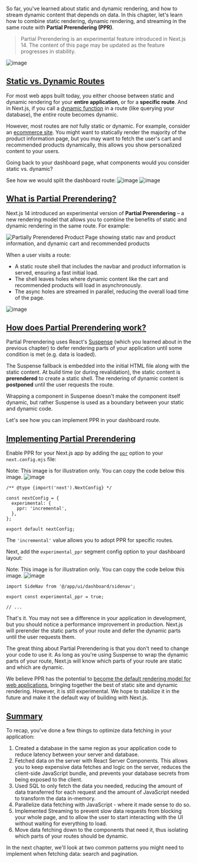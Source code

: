 So far, you've learned about static and dynamic rendering, and how to stream dynamic content that depends on data. In this chapter, let's learn how to combine static rendering, dynamic rendering, and streaming in the same route with **Partial Prerendering (PPR)**.

> Partial Prerendering is an experimental feature introduced in Next.js 14. The content of this page may be updated as the feature progresses in stability.

![image](https://github.com/user-attachments/assets/3066513f-2f84-48d2-894e-d66c55cc2353)


## [Static vs. Dynamic Routes](https://nextjs.org/learn/dashboard-app/partial-prerendering#static-vs-dynamic-routes)

For most web apps built today, you either choose between static and dynamic rendering for your **entire application**, or for a **specific route**. And in Next.js, if you call a [dynamic function](https://nextjs.org/docs/app/building-your-application/routing/route-handlers#dynamic-functions) in a route (like querying your database), the _entire_ route becomes dynamic.

However, most routes are _not_ fully static or dynamic. For example, consider an [ecommerce site](https://partialprerendering.com/). You might want to statically render the majority of the product information page, but you may want to fetch the user's cart and recommended products dynamically, this allows you show personalized content to your users.

Going back to your dashboard page, what components would you consider static vs. dynamic?

See how we would split the dashboard route:
![image](https://github.com/user-attachments/assets/f16e75fe-e65e-495c-898c-db99d83572b1)
![image](https://github.com/user-attachments/assets/c3f93db3-25ea-46b1-865d-d9f2942d611f)

## [What is Partial Prerendering?](https://nextjs.org/learn/dashboard-app/partial-prerendering#what-is-partial-prerendering)

Next.js 14 introduced an experimental version of **Partial Prerendering** – a new rendering model that allows you to combine the benefits of static and dynamic rendering in the same route. For example:

![Partially Prerendered Product Page showing static nav and product information, and dynamic cart and recommended products](https://nextjs.org/_next/image?url=%2Flearn%2Fdark%2Fthinking-in-ppr.png&w=3840&q=75&dpl=dpl_BpKziPZ8D8KdgtcNYEQc9tyDG4N7)

When a user visits a route:

-   A static route shell that includes the navbar and product information is served, ensuring a fast initial load.
-   The shell leaves holes where dynamic content like the cart and recommended products will load in asynchronously.
-   The async holes are streamed in parallel, reducing the overall load time of the page.

![image](https://github.com/user-attachments/assets/72d2fc00-a844-4b9c-8e77-522352ff3d58)


## [How does Partial Prerendering work?](https://nextjs.org/learn/dashboard-app/partial-prerendering#how-does-partial-prerendering-work)

Partial Prerendering uses React's [Suspense](https://react.dev/reference/react/Suspense) (which you learned about in the previous chapter) to defer rendering parts of your application until some condition is met (e.g. data is loaded).

The Suspense fallback is embedded into the initial HTML file along with the static content. At build time (or during revalidation), the static content is **prerendered** to create a static shell. The rendering of dynamic content is **postponed** until the user requests the route.

Wrapping a component in Suspense doesn't make the component itself dynamic, but rather Suspense is used as a boundary between your static and dynamic code.

Let's see how you can implement PPR in your dashboard route.

## [Implementing Partial Prerendering](https://nextjs.org/learn/dashboard-app/partial-prerendering#implementing-partial-prerendering)

Enable PPR for your Next.js app by adding the [`ppr`](https://rc.nextjs.org/docs/app/api-reference/next-config-js/ppr) option to your `next.config.mjs` file:

Note: This image is for illustration only. You can copy the code below this image.
![image](https://github.com/user-attachments/assets/88210c11-4a1f-4e2a-8c33-4e4d745b5884)

```
/** @type {import('next').NextConfig} */
 
const nextConfig = {
  experimental: {
    ppr: 'incremental',
  },
};
 
export default nextConfig;
```

The `'incremental'` value allows you to adopt PPR for specific routes.

Next, add the `experimental_ppr` segment config option to your dashboard layout:

Note: This image is for illustration only. You can copy the code below this image.
![image](https://github.com/user-attachments/assets/1a6762b7-aca8-42e1-a085-8d45ccabcfae)

```
import SideNav from '@/app/ui/dashboard/sidenav';
 
export const experimental_ppr = true;
 
// ...
```

That's it. You may not see a difference in your application in development, but you should notice a performance improvement in production. Next.js will prerender the static parts of your route and defer the dynamic parts until the user requests them.

The great thing about Partial Prerendering is that you don't need to change your code to use it. As long as you're using Suspense to wrap the dynamic parts of your route, Next.js will know which parts of your route are static and which are dynamic.

We believe PPR has the potential to [become the default rendering model for web applications](https://vercel.com/blog/partial-prerendering-with-next-js-creating-a-new-default-rendering-model), bringing together the best of static site and dynamic rendering. However, it is still experimental. We hope to stabilize it in the future and make it the default way of building with Next.js.

## [Summary](https://nextjs.org/learn/dashboard-app/partial-prerendering#summary)

To recap, you've done a few things to optimize data fetching in your application:

1.  Created a database in the same region as your application code to reduce latency between your server and database.
2.  Fetched data on the server with React Server Components. This allows you to keep expensive data fetches and logic on the server, reduces the client-side JavaScript bundle, and prevents your database secrets from being exposed to the client.
3.  Used SQL to only fetch the data you needed, reducing the amount of data transferred for each request and the amount of JavaScript needed to transform the data in-memory.
4.  Parallelize data fetching with JavaScript - where it made sense to do so.
5.  Implemented Streaming to prevent slow data requests from blocking your whole page, and to allow the user to start interacting with the UI without waiting for everything to load.
6.  Move data fetching down to the components that need it, thus isolating which parts of your routes should be dynamic.

In the next chapter, we'll look at two common patterns you might need to implement when fetching data: search and pagination.

